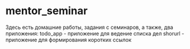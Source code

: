 # mentor_seminar
Здесь есть домашние работы, задания с семинаров, а также, два приложения:
todo_app - приложение для ведение списка дел
shorurl - приложение для формирования коротких ссылок
